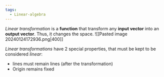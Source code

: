 ```yaml
---
tags:
  - Linear-algebra
---
```

*Linear transformation* is a **function** that transform any **input vector** into an **output vector**. Thus, it changes the space.
![[Pasted image 20240124172936.png|400]]

*Linear transformations* have 2 special properties, that must be kept to be considered *linear*:
- lines must remain lines (after the transformation)
- Origin remains fixed
